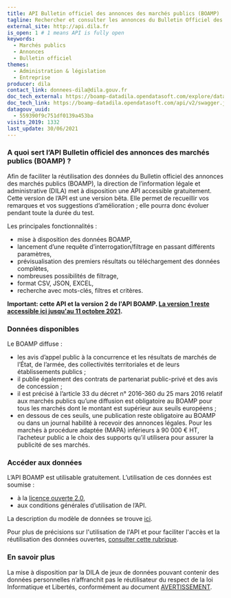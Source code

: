```yaml
---
title: API Bulletin officiel des annonces des marchés publics (BOAMP)
tagline: Rechercher et consulter les annonces du Bulletin Officiel des Annonces de Marchés Publics
external_site: http://api.dila.fr
is_open: 1 # 1 means API is fully open
keywords:
  - Marchés publics
  - Annonces
  - Bulletin officiel
themes:
  - Administration & législation
  - Entreprise
producer: dila
contact_link: donnees-dila@dila.gouv.fr
doc_tech_external: https://boamp-datadila.opendatasoft.com/explore/dataset/boamp/api/
doc_tech_link: https://boamp-datadila.opendatasoft.com/api/v2/swagger.json
datagouv_uuid:
  - 559390f9c751df0139a453ba
visits_2019: 1332
last_update: 30/06/2021
---
```


### A quoi sert l’API Bulletin officiel des annonces des marchés publics (BOAMP) ?

Afin de faciliter la réutilisation des données du Bulletin officiel des annonces des marchés publics (BOAMP), la direction de l’information légale et administrative (DILA) met à disposition une API accessible gratuitement.
Cette version de l’API est une version bêta. Elle permet de recueillir vos remarques et vos suggestions d’amélioration ; elle pourra donc évoluer pendant toute la durée du test.

Les principales fonctionnalités :

- mise à disposition des données BOAMP,
- lancement d’une requête d’interrogation/filtrage en passant différents paramètres,
- prévisualisation des premiers résultats ou téléchargement des données complètes,
- nombreuses possibilités de filtrage,
- format CSV, JSON, EXCEL,
- recherche avec mots-clés, filtres et critères.

**Important: cette API et la version 2 de l'API BOAMP. [La version 1 reste accessible ici jusqu'au 11 octobre 2021](https://api.gouv.fr/les-api/boamp).**

### Données disponibles

Le BOAMP diffuse :

- les avis d’appel public à la concurrence et les résultats de marchés de l’État, de l’armée, des collectivités territoriales et de leurs établissements publics ;
- il publie également des contrats de partenariat public-privé et des avis de concession ;
- il est précisé à l’article 33 du décret n° 2016-360 du 25 mars 2016 relatif aux marchés publics qu’une diffusion est obligatoire au BOAMP pour tous les marchés dont le montant est supérieur aux seuils européens ;
- en dessous de ces seuils, une publication reste obligatoire au BOAMP ou dans un journal habilité à recevoir des annonces légales. Pour les marchés à procédure adaptée (MAPA) inférieurs à 90 000 € HT, l’acheteur public a le choix des supports qu’il utilisera pour assurer la publicité de ses marchés.

### Accéder aux données

L’API BOAMP est utilisable gratuitement. L’utilisation de ces données est soumise :

- à la [licence ouverte 2.0](https://www.etalab.gouv.fr/wp-content/uploads/2017/04/ETALAB-Licence-Ouverte-v2.0.pdf),
- aux conditions générales d’utilisation de l’API.

La description du modèle de données se trouve [ici](https://boamp-datadila.opendatasoft.com/explore/dataset/boamp/information/).

Pour plus de précisions sur l'utilisation de l'API et pour faciliter l'accès et la réutilisation des données ouvertes, [consulter cette rubrique](https://academy.opendatasoft.com/).

### En savoir plus

La mise à disposition par la DILA de jeux de données pouvant contenir des données personnelles n’affranchit pas le réutilisateur du respect de la loi Informatique et Libertés, conformément au document [AVERTISSEMENT](https://echanges.dila.gouv.fr/OPENDATA/AVERTISSEMENT-Donnees_a_caractere_personnel.pdf).
